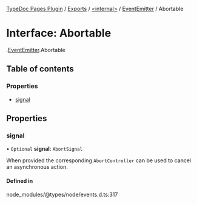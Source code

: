 [TypeDoc Pages Plugin](../README.md) / [Exports](../modules.md) / [<internal\>](../modules/internal_.md) / [EventEmitter](../modules/internal_.EventEmitter.md) / Abortable

# Interface: Abortable

[<internal>](../modules/internal_.md).[EventEmitter](../modules/internal_.EventEmitter.md).Abortable

## Table of contents

### Properties

- [signal](internal_.EventEmitter.Abortable.md#signal)

## Properties

### signal

• `Optional` **signal**: `AbortSignal`

When provided the corresponding `AbortController` can be used to cancel an asynchronous action.

#### Defined in

node_modules/@types/node/events.d.ts:317
